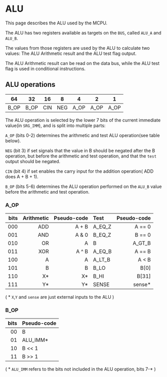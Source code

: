 # ALU

This page describes the ALU used by the MCPU.

The ALU has two registers available as targets on the `BUS`, called `ALU_A` and `ALU_B`.

The values from those registers are used by the ALU
to calculate two values: The ALU Arithmetic result and
the ALU test flag output.

The ALU Arithmetic result can be read on the data bus,
while the ALU test flag is used in conditional instructions.



## ALU operations

|   64 |   32 |   16 |    8 |    4 |    2 |    1 |
| ---- | ---- | ---- | ---- | ---- | ---- | ---- |
| B_OP | B_OP |  CIN |  NEG | A_OP | A_OP | A_OP |


The ALU operation is selected by the lower 7 bits of the 
current immediate value(in `SRG_IMM`), and is split into multiple parts:

`A_OP` (bits 0-2) determines the arithmetic and test ALU operation(see table below).

`NEG` (bit 3) if set signals that the value in B should be negated after the B operation, but before the arithmetic and test operation, and that the `test` output should be negated.

`CIN` (bit 4) if set enables the carry input for the addition operation( ADD does A + B + 1).

`B_OP` (bits 5-6) determines the ALU operation performed on the `ALU_B` value before
the arithmetic and test operation.



### A_OP

bits | Arithmetic | Pseudo-code | Test   | Pseudo-code
---: | ---------: | ----------: | :----- | ----------:
 000 |        ADD |       A + B | A_EQ_Z | A == 0
 001 |        AND |       A & 0 | B_EQ_Z | B == 0
 010 |         OR |       A | B | A_GT_B | A > B
 011 |        XOR |       A ^ B | A_EQ_B | A == B
 100 |          A |           A | A_LT_B | A < B
 101 |          B |           B | B_LO   | B[0]
 110 |         X* |          X* | B_HI   | B[31]
 111 |         Y* |          Y* | SENSE  | sense*

( * `X`,`Y` and `sense` are just external inputs to the ALU )



### B_OP

bits | Pseudo-code
---: | -----------
  00 | B
  01 | ALU_IMM*
  10 | B << 1
  11 | B >> 1

( * `ALU_IMM` refers to the bits not included in the ALU operation, bits 7-* )